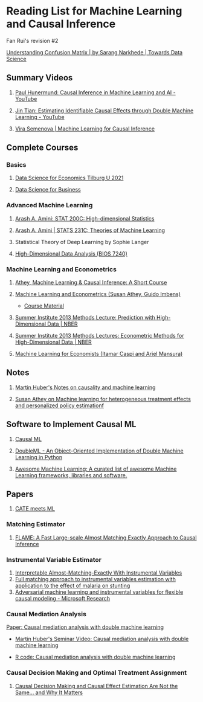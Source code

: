 # Reading List for Machine Learning and Causal Inference 

Fan Rui's revision #2

[Understanding Confusion Matrix | by Sarang Narkhede | Towards Data Science](https://towardsdatascience.com/understanding-confusion-matrix-a9ad42dcfd62)

## Summary Videos 

1. [Paul Hunermund: Causal Inference in Machine Learning and AI - YouTube](https://www.youtube.com/watch?v=GtpnWQ9uTL8)

1. [Jin Tian: Estimating Identifiable Causal Effects through Double Machine Learning - YouTube](https://www.youtube.com/watch?v=PUOYK2zhjLc)

1.  [Vira Semenova | Machine Learning for Causal Inference](https://www.youtube.com/watch?v=9-MTbsGvX1U)


## Complete Courses

### Basics

1. [Data Science for Economics Tilburg U 2021](https://madina-k.github.io/dse_mk2021/landing-page.html)

1. [Data Science for Business](http://www.leonidzhukov.net/hse/2020/datascience/)

### Advanced Machine Learning

1. [Arash A. Amini: STAT 200C: High-dimensional Statistics](http://www.stat.ucla.edu/~arashamini/teaching/200c)

1. [Arash A. Amini | STATS 231C: Theories of Machine Learning](http://www.stat.ucla.edu/~arashamini/teaching/231c)

1. Statistical Theory of Deep Learning by Sophie Langer

1. [High-Dimensional Data Analysis (BIOS 7240)](https://myweb.uiowa.edu/pbreheny/7240/s19/notes.html)

### Machine Learning and Econometrics

1. [Athey, Machine Learning & Causal Inference: A Short Course](https://www.youtube.com/playlist?list=PLxq_lXOUlvQAoWZEqhRqHNezS30lI49G-)

1. [Machine Learning and Econometrics (Susan Athey, Guido Imbens)](https://www.aeaweb.org/conference/cont-ed/2018-webcasts)
  
   + [Course Material](https://drive.google.com/drive/folders/1SEEOMluxBcSAb_tsDYgcLFtOQaeWtkLp)
  
1. [Summer Institute 2013 Methods Lecture: Prediction with High-Dimensional Data | NBER](https://www.nber.org/lecture/summer-institute-2013-methods-lecture-prediction-high-dimensional-data)

1. [Summer Institute 2013 Methods Lectures: Econometric Methods for High-Dimensional Data | NBER](https://www.nber.org/lecture/summer-institute-2013-methods-lectures-econometric-methods-high-dimensional-data)

1. [Machine Learning for Economists (Itamar Caspi and Ariel Mansura)](https://ml4econ.github.io/course-spring2019/lectures.html#week_9)


## Notes

1. [Martin Huber's Notes on causality and machine learning](https://drive.switch.ch/index.php/s/tNhKQmkGB48bjfz/download#page59)

2. [Susan Athey on Machine learning for
heterogeneous treatment effects and personalized policy
estimationf](http://nasmes.dss.ucdavis.edu/uploads/5/6/8/7/56877229/uc_lec.pdf) 



## Software to Implement Causal ML

1. [Causal ML](https://causalml.readthedocs.io/en/latest/about.html)

1. [DoubleML - An Object-Oriented Implementation of Double Machine Learning in Python](https://www.jmlr.org/papers/volume23/21-0862/21-0862.pdf)

1. [Awesome Machine Learning: A curated list of awesome Machine Learning frameworks, libraries and software.](https://github.com/dengzc/awesome-machine-learning)

## Papers

1. [CATE meets ML](https://link.springer.com/article/10.1007/s42521-021-00033-7)


### Matching Estimator

1. [FLAME: A Fast Large-scale Almost Matching Exactly
Approach to Causal Inference](https://www.jmlr.org/papers/volume22/19-853/19-853.pdf)

### Instrumental Variable Estimator

1. [Interpretable Almost-Matching-Exactly With Instrumental Variables](https://arxiv.org/pdf/1906.11658.pdf)
1. [Full matching approach to instrumental variables estimation with application to the effect of malaria on stunting](https://projecteuclid.org/journals/annals-of-applied-statistics/volume-10/issue-1/Full-matching-approach-to-instrumental-variables-estimation-with-application-to/10.1214/15-AOAS894.full)
1. [Adversarial machine learning and instrumental variables for flexible causal modeling - Microsoft Research](https://www.microsoft.com/en-us/research/blog/adversarial-machine-learning-and-instrumental-variables-for-flexible-causal-modeling/)

### Causal Mediation Analysis

[Paper: Causal mediation analysis with double machine learning](https://arxiv.org/abs/2002.12710)

  + [Martin Huber's Seminar Video: Causal mediation analysis with double machine learning](https://www.youtube.com/watch?v=tuBXi3zCCHY)

  + [R code: Causal mediation analysis with double machine learning](https://search.r-project.org/CRAN/refmans/causalweight/html/medDML.html)

### Causal Decision Making and Optimal Treatment Assignment

1. [Causal Decision Making and Causal Effect Estimation Are Not the Same... and Why It Matters](https://arxiv.org/pdf/2104.04103.pdf)
